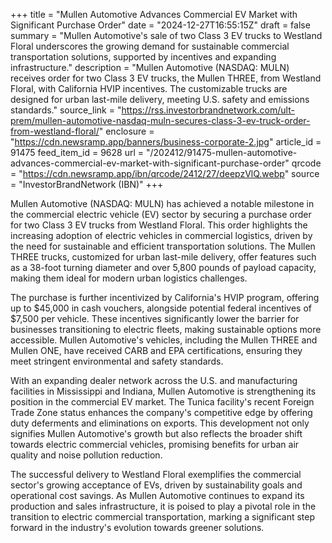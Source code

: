 +++
title = "Mullen Automotive Advances Commercial EV Market with Significant Purchase Order"
date = "2024-12-27T16:55:15Z"
draft = false
summary = "Mullen Automotive's sale of two Class 3 EV trucks to Westland Floral underscores the growing demand for sustainable commercial transportation solutions, supported by incentives and expanding infrastructure."
description = "Mullen Automotive (NASDAQ: MULN) receives order for two Class 3 EV trucks, the Mullen THREE, from Westland Floral, with California HVIP incentives. The customizable trucks are designed for urban last-mile delivery, meeting U.S. safety and emissions standards."
source_link = "https://rss.investorbrandnetwork.com/ult-prem/mullen-automotive-nasdaq-muln-secures-class-3-ev-truck-order-from-westland-floral/"
enclosure = "https://cdn.newsramp.app/banners/business-corporate-2.jpg"
article_id = 91475
feed_item_id = 9628
url = "/202412/91475-mullen-automotive-advances-commercial-ev-market-with-significant-purchase-order"
qrcode = "https://cdn.newsramp.app/ibn/qrcode/2412/27/deepzVlQ.webp"
source = "InvestorBrandNetwork (IBN)"
+++

<p>Mullen Automotive (NASDAQ: MULN) has achieved a notable milestone in the commercial electric vehicle (EV) sector by securing a purchase order for two Class 3 EV trucks from Westland Floral. This order highlights the increasing adoption of electric vehicles in commercial logistics, driven by the need for sustainable and efficient transportation solutions. The Mullen THREE trucks, customized for urban last-mile delivery, offer features such as a 38-foot turning diameter and over 5,800 pounds of payload capacity, making them ideal for modern urban logistics challenges.</p><p>The purchase is further incentivized by California's HVIP program, offering up to $45,000 in cash vouchers, alongside potential federal incentives of $7,500 per vehicle. These incentives significantly lower the barrier for businesses transitioning to electric fleets, making sustainable options more accessible. Mullen Automotive's vehicles, including the Mullen THREE and Mullen ONE, have received CARB and EPA certifications, ensuring they meet stringent environmental and safety standards.</p><p>With an expanding dealer network across the U.S. and manufacturing facilities in Mississippi and Indiana, Mullen Automotive is strengthening its position in the commercial EV market. The Tunica facility's recent Foreign Trade Zone status enhances the company's competitive edge by offering duty deferments and eliminations on exports. This development not only signifies Mullen Automotive's growth but also reflects the broader shift towards electric commercial vehicles, promising benefits for urban air quality and noise pollution reduction.</p><p>The successful delivery to Westland Floral exemplifies the commercial sector's growing acceptance of EVs, driven by sustainability goals and operational cost savings. As Mullen Automotive continues to expand its production and sales infrastructure, it is poised to play a pivotal role in the transition to electric commercial transportation, marking a significant step forward in the industry's evolution towards greener solutions.</p>